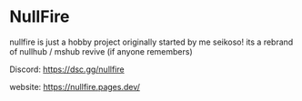 # NullFire
nullfire is just a hobby project originally started by me seikoso!
its a rebrand of nullhub / mshub revive (if anyone remembers)

Discord: https://dsc.gg/nullfire

website: https://nullfire.pages.dev/
